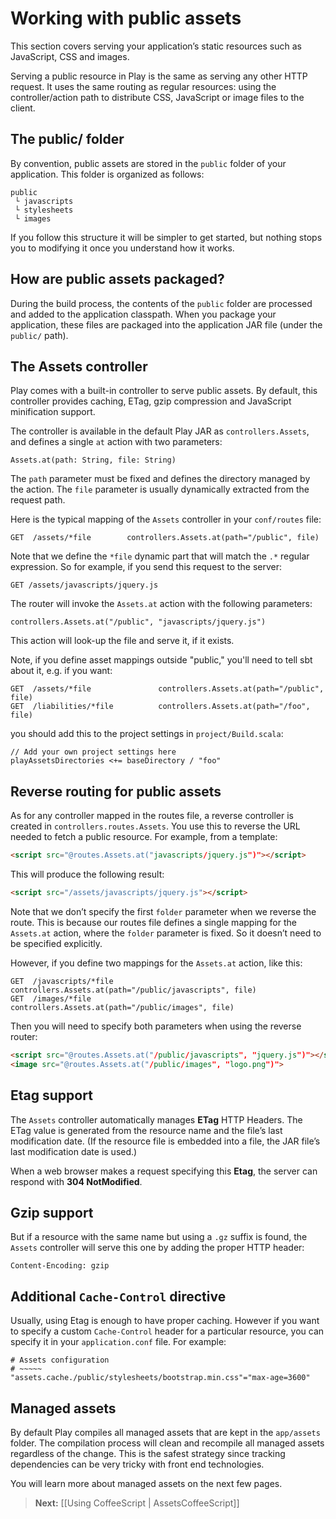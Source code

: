 <!--- Copyright (C) 2009-2013 Typesafe Inc. <http://www.typesafe.com> -->
# Working with public assets

This section covers serving your application’s static resources such as JavaScript, CSS and images.

Serving a public resource in Play is the same as serving any other HTTP request. It uses the same routing as regular resources: using the controller/action path to distribute CSS, JavaScript or image files to the client.

## The public/ folder

By convention, public assets are stored in the `public` folder of your application. This folder is organized as follows:

```
public
 └ javascripts
 └ stylesheets
 └ images
```

If you follow this structure it will be simpler to get started, but nothing stops you to modifying it once you understand how it works.

## How are public assets packaged?

During the build process, the contents of the `public` folder are processed and added to the application classpath. When you package your application, these files are packaged into the application JAR file (under the `public/` path).

## The Assets controller

Play comes with a built-in controller to serve public assets. By default, this controller provides caching, ETag, gzip compression and JavaScript minification support.

The controller is available in the default Play JAR as `controllers.Assets`, and defines a single `at` action with two parameters:

```
Assets.at(path: String, file: String)
```

The `path` parameter must be fixed and defines the directory managed by the action. The `file` parameter is usually dynamically extracted from the request path.

Here is the typical mapping of the `Assets` controller in your `conf/routes` file:

```
GET  /assets/*file        controllers.Assets.at(path="/public", file)
```

Note that we define the `*file` dynamic part that will match the `.*` regular expression. So for example, if you send this request to the server:

```
GET /assets/javascripts/jquery.js
```

The router will invoke the `Assets.at` action with the following parameters:

```
controllers.Assets.at("/public", "javascripts/jquery.js")
```

This action will look-up the file and serve it, if it exists.

Note, if you define asset mappings outside "public," you'll need to tell
sbt about it, e.g. if you want:

```
GET  /assets/*file               controllers.Assets.at(path="/public", file)
GET  /liabilities/*file          controllers.Assets.at(path="/foo", file)
```

you should add this to the project settings in `project/Build.scala`:

```
// Add your own project settings here
playAssetsDirectories <+= baseDirectory / "foo"
```

## Reverse routing for public assets

As for any controller mapped in the routes file, a reverse controller is created in `controllers.routes.Assets`. You use this to reverse the URL needed to fetch a public resource. For example, from a template:

```html
<script src="@routes.Assets.at("javascripts/jquery.js")"></script>
```

This will produce the following result:

```html
<script src="/assets/javascripts/jquery.js"></script>
```

Note that we don’t specify the first `folder` parameter when we reverse the route. This is because our routes file defines a single mapping for the `Assets.at` action, where the `folder` parameter is fixed. So it doesn’t need to be specified explicitly.

However, if you define two mappings for the `Assets.at` action, like this:

```
GET  /javascripts/*file        controllers.Assets.at(path="/public/javascripts", file)
GET  /images/*file             controllers.Assets.at(path="/public/images", file)
```

Then you will need to specify both parameters when using the reverse router:

```html
<script src="@routes.Assets.at("/public/javascripts", "jquery.js")"></script>
<image src="@routes.Assets.at("/public/images", "logo.png")">
```

## Etag support

The `Assets` controller automatically manages **ETag** HTTP Headers. The ETag value is generated from the resource name and the file’s last modification date. (If the resource file is embedded into a file, the JAR file’s last modification date is used.)

When a web browser makes a request specifying this **Etag**, the server can respond with **304 NotModified**.

## Gzip support

But if a resource with the same name but using a `.gz` suffix is found, the `Assets` controller will serve this one by adding the proper HTTP header:

```
Content-Encoding: gzip
```

## Additional `Cache-Control` directive

Usually, using Etag is enough to have proper caching. However if you want to specify a custom `Cache-Control` header for a particular resource, you can specify it in your `application.conf` file. For example:

```
# Assets configuration
# ~~~~~
"assets.cache./public/stylesheets/bootstrap.min.css"="max-age=3600"
```

## Managed assets

By default Play compiles all managed assets that are kept in the ```app/assets``` folder. The compilation process will clean and recompile all managed assets regardless of the change. This is the safest strategy since tracking dependencies can be very tricky with front end technologies. 

You will learn more about managed assets on the next few pages.


> **Next:** [[Using CoffeeScript | AssetsCoffeeScript]]
